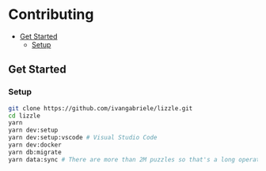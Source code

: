 # Contributing

- [Get Started](#get-started)
  - [Setup](#setup)

## Get Started

### Setup

```sh
git clone https://github.com/ivangabriele/lizzle.git
cd lizzle
yarn
yarn dev:setup
yarn dev:setup:vscode # Visual Studio Code
yarn dev:docker
yarn db:migrate
yarn data:sync # There are more than 2M puzzles so that's a long operation' (~1h)
```
